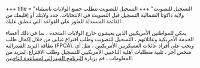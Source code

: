 +++
title = "التسجيل للتصويت"
+++
التسجيل للتصويت
تتطلب جميع الولايات باستثناء ولاية داكوتا الشمالية التسجيل قبل التصويت في الانتخابات. حدد ولايتك أو إقليمك من القائمة المنسدلة للعثور على القواعد التي تنطبق عليك. 

يمكن للمواطنين الأمريكيين الذين يعيشون خارج الولايات المتحدة ، بما في ذلك أعضاء الخدمة الأمريكية وعائلاتهم ، التسجيل للتصويت وطلب اقتراع غيابي من خلال إكمال طلب بطاقة البريد الفيدرالية (FPCA). ويجب على أفراد عائلات العسكريين الأمريكيين ، مثل أي شخص آخر ، تلبية متطلبات أهلية الناخبين الأمريكيين للتسجيل وطلب الاقتراع. لمزيد من المعلومات ، قم بزيارة [البرنامج الفيدرالي لمساعدة الناخبين](https://www.fvap.gov/).


